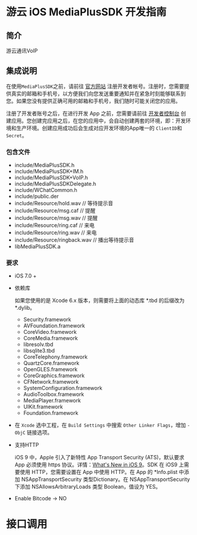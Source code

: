 # 游云 iOS MediaPlusSDK 开发指南

## 简介

游云通讯VoIP

## 集成说明

在使用`MediaPlusSDK`之前，请前往 [官方网站](http://www.17youyun.com) 注册开发者帐号。注册时，您需要提供真实的邮箱和手机号，以方便我们向您发送重要通知并在紧急时刻能够联系到您。如果您没有提供正确可用的邮箱和手机号，我们随时可能关闭您的应用。

注册了开发者账号之后，在进行开发 App 之前，您需要请前往 [开发者控制台](http://www.17youyun.com) 创建应用。您创建完应用之后，在您的应用中，会自动创建两套的环境，即：开发环境和生产环境。创建应用成功后会生成对应开发环境的App唯一的 `ClientID`和 `Secret`。

### 包含文件

- include/MediaPlusSDK.h
- include/MediaPlusSDK+IM.h
- include/MediaPlusSDK+VoIP.h
- include/MediaPlusSDKDelegate.h
- include/WChatCommon.h
- include/public.der
- include/Resource/hold.wav // 等待提示音
- include/Resource/msg.caf // 提醒
- include/Resource/msg.wav // 提醒
- include/Resource/ring.caf // 来电
- include/Resource/ring.wav // 来电
- include/Resource/ringback.wav // 播出等待提示音
- libMediaPlusSDK.a

### 要求

- iOS 7.0 +

- 依赖库

  如果您使用的是 Xcode 6.x 版本，则需要将上面的动态库 *.tbd 的后缀改为 *.dylib。

  - Security.framework
  - AVFoundation.framework
  - CoreVideo.framework
  - CoreMedia.framework
  - libresolv.tbd
  - libsqlite3.tbd
  - CoreTelephony.framework
  - QuartzCore.framework
  - OpenGLES.framework
  - CoreGraphics.framework
  - CFNetwork.framework
  - SystemConfiguration.framework
  - AudioToolbox.framework
  - MediaPlayer.framework
  - UIKit.framework
  - Foundation.framework

- 在 `Xcode` 选中工程，在 `Build Settings` 中搜索 `Other Linker Flags`，增加 `-ObjC` 链接选项。

- 支持HTTP

  iOS 9 中，Apple 引入了新特性 App Transport Security (ATS)，默认要求 App 必须使用 https 协议。详情：[What's New in iOS 9](https://developer.apple.com/library/prerelease/ios/releasenotes/General/WhatsNewIniOS/Articles/iOS9.html#//apple_ref/doc/uid/TP40016198-DontLinkElementID_13)。SDK 在 iOS9 上需要使用 HTTP，您需要设置在 App 中使用 HTTP。在 App 的 *Info.plist 中添加 NSAppTransportSecurity 类型Dictionary。在 NSAppTransportSecurity 下添加 NSAllowsArbitraryLoads 类型 Boolean，值设为 YES。

- Enable Bitcode -> NO

# 接口调用


